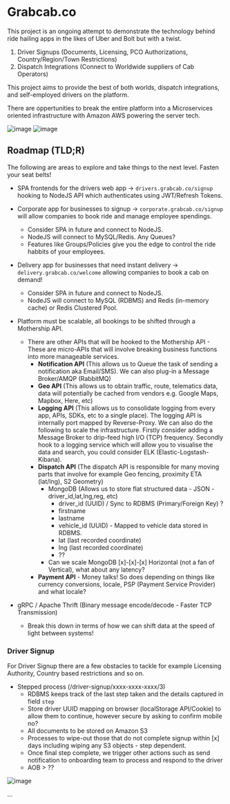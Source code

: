 # Grabcab.co

This project is an ongoing attempt to demonstrate the technology behind ride hailing apps in the likes of Uber and Bolt but with a twist.

1. Driver Signups (Documents, Licensing, PCO Authorizations, Country/Region/Town Restrictions)
2. Dispatch Integrations (Connect to Worldwide suppliers of Cab Operators)

This project aims to provide the best of both worlds, dispatch integrations, and self-employed drivers on the platform.

There are oppertunities to break the entire platform into a Microservices oriented infrastructure with Amazon AWS powering the server tech.

![image](https://github.com/rachow/grabcab/assets/12745192/b66885c8-26b0-4aab-af19-a923247845d8)
![image](https://github.com/rachow/grabcab/assets/12745192/f80023fd-308f-45b7-9115-e47fc229db17)


## Roadmap (TLD;R)
The following are areas to explore and take things to the next level. Fasten your seat belts!

- SPA frontends for the drivers web app -> `drivers.grabcab.co/signup` hooking to NodeJS API which authenticates using JWT/Refresh Tokens.
- Corporate app for businesses to signup -> `corporate.grabcab.co/signup` will allow companies to book ride and manage employee spendings.
   - Consider SPA in future and connect to NodeJS.
   - NodeJS will connect to MySQL/Redis. Any Queues?
   - Features like Groups/Policies give you the edge to control the ride habbits of your employees.
- Delivery app for businesses that need instant delivery -> `delivery.grabcab.co/welcome` allowing companies to book a cab on demand!
   - Consider SPA in future and connect to NodeJS.
   - NodeJS will connect to MySQL (RDBMS) and Redis (in-memory cache) or Redis Clustered Pool.
- Platform must be scalable, all bookings to be shifted through a Mothership API.
   - There are other APIs that will be hooked to the Mothership API - These are micro-APIs that will involve breaking business functions into more manageable services.
     - **Notification API** (This allows us to Queue the task of sending a notification aka Email/SMS). We can also plug-in a Message Broker/AMQP (RabbitMQ) 
     - **Geo API** (This allows us to obtain traffic, route, telematics data, data will potentially be cached from vendors e.g. Google Maps, Mapbox, Here, etc)
     - **Logging API** (This allows us to consolidate logging from every app, APIs, SDKs, etc to a single place). The logging API is internally port mapped by Reverse-Proxy. We can also do the following to scale the infrastructure. Firstly consider adding a Message Broker to drip-feed high I/O (TCP) frequency. Secondly hook to a logging service which will allow you to visualise the data and search, you could consider ELK (Elastic-Logstash-Kibana).
     - **Dispatch API** (The dispatch API is responsible for many moving parts that involve for example Geo fencing, proximity ETA (lat/lng), S2 Geometry)
        - MongoDB (Allows us to store flat structured data - JSON - driver_id,lat,lng,reg, etc)
          - driver_id (UUID) / Sync to RDBMS (Primary/Foreign Key) ?
          - firstname 
          - lastname
          - vehicle_id (UUID) - Mapped to vehicle data stored in RDBMS.
          - lat (last recorded coordinate)
          - lng (last recorded coordinate)
          - ??
       - Can we scale MongoDB [x]-[x]-[x] Horizontal (not a fan of Vertical), what about any latency?   
     - **Payment API** - Money talks! So does depending on things like currency conversions, locale, PSP (Payment Service Provider) and what locale? 


- gRPC / Apache Thrift (Binary message encode/decode - Faster TCP Transmission)
   - Break this down in terms of how we can shift data at the speed of light between systems!
  
### Driver Signup

For Driver Signup there are a few obstacles to tackle for example Licensing Authority, Country based restrictions and so on.

- Stepped process (/driver-signup/xxxx-xxxx-xxxx/3)
   - RDBMS keeps track of the last step taken and the details captured in field `step`
   - Store driver UUID mapping on browser (localStorage API/Cookie) to allow them to continue, however secure by asking to confirm mobile no?
   - All documents to be stored on Amazon S3
   - Processes to wipe-out those that do not complete signup within [x] days including wiping any S3 objects - step dependent.
   - Once final step complete, we trigger other actions such as send notification to onboarding team to process and respond to the driver
   - AOB > ??

![image](https://github.com/rachow/grabcab/assets/12745192/4b48a9ec-46a8-43b3-8bd1-597f07ba8b11)

...
